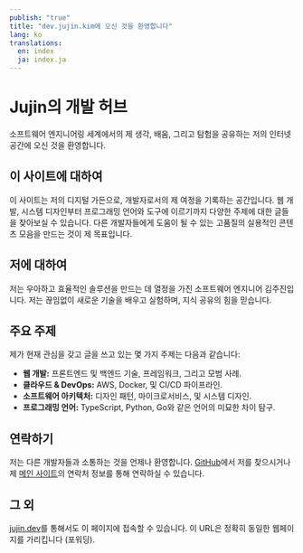 ```yaml
---
publish: "true"
title: "dev.jujin.kim에 오신 것을 환영합니다"
lang: ko
translations:
  en: index
  ja: index.ja
---
```


# Jujin의 개발 허브

소프트웨어 엔지니어링 세계에서의 제 생각, 배움, 그리고 탐험을 공유하는 저의 인터넷 공간에 오신 것을 환영합니다.

## 이 사이트에 대하여

이 사이트는 저의 디지털 가든으로, 개발자로서의 제 여정을 기록하는 공간입니다. 웹 개발, 시스템 디자인부터 프로그래밍 언어와 도구에 이르기까지 다양한 주제에 대한 글들을 찾아보실 수 있습니다. 다른 개발자들에게 도움이 될 수 있는 고품질의 실용적인 콘텐츠 모음을 만드는 것이 제 목표입니다.

## 저에 대하여

저는 우아하고 효율적인 솔루션을 만드는 데 열정을 가진 소프트웨어 엔지니어 김주진입니다. 저는 끊임없이 새로운 기술을 배우고 실험하며, 지식 공유의 힘을 믿습니다.

## 주요 주제

제가 현재 관심을 갖고 글을 쓰고 있는 몇 가지 주제는 다음과 같습니다:

- **웹 개발:** 프론트엔드 및 백엔드 기술, 프레임워크, 그리고 모범 사례.
- **클라우드 & DevOps:** AWS, Docker, 및 CI/CD 파이프라인.
- **소프트웨어 아키텍처:** 디자인 패턴, 마이크로서비스, 및 시스템 디자인.
- **프로그래밍 언어:** TypeScript, Python, Go와 같은 언어의 미묘한 차이 탐구.

## 연락하기

저는 다른 개발자들과 소통하는 것을 언제나 환영합니다. [GitHub](https://github.com/jujinkim)에서 저를 찾으시거나 제 [메인 사이트](https://jujin.kim)의 연락처 정보를 통해 연락하실 수 있습니다.

## 그 외

[jujin.dev](https://jujin.dev)를 통해서도 이 페이지에 접속할 수 있습니다. 이 URL은 정확히 동일한 웹페이지를 가리킵니다 (포워딩).
